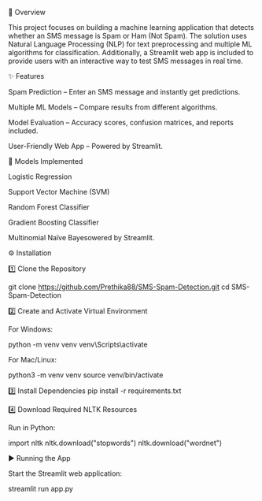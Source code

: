 🔎 Overview

This project focuses on building a machine learning application that detects whether an SMS message is Spam or Ham (Not Spam).
The solution uses Natural Language Processing (NLP) for text preprocessing and multiple ML algorithms for classification.
Additionally, a Streamlit web app is included to provide users with an interactive way to test SMS messages in real time.

✨ Features

Spam Prediction – Enter an SMS message and instantly get predictions.

Multiple ML Models – Compare results from different algorithms.

Model Evaluation – Accuracy scores, confusion matrices, and reports included.

User-Friendly Web App – Powered by Streamlit.

🤖 Models Implemented

Logistic Regression

Support Vector Machine (SVM)

Random Forest Classifier

Gradient Boosting Classifier

Multinomial Naïve Bayesowered by Streamlit.

⚙️ Installation

1️⃣ Clone the Repository

git clone https://github.com/Prethika88/SMS-Spam-Detection.git
cd SMS-Spam-Detection

2️⃣ Create and Activate Virtual Environment

For Windows:

python -m venv venv
venv\Scripts\activate

For Mac/Linux:

python3 -m venv venv
source venv/bin/activate

3️⃣ Install Dependencies
pip install -r requirements.txt

4️⃣ Download Required NLTK Resources

Run in Python:

import nltk
nltk.download("stopwords")
nltk.download("wordnet")

▶️ Running the App

Start the Streamlit web application:

streamlit run app.py
